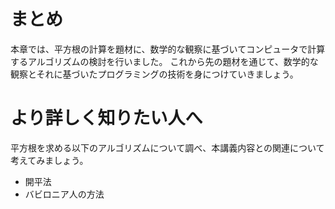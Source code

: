 # まとめ

本章では、平方根の計算を題材に、数学的な観察に基づいてコンピュータで計算するアルゴリズムの検討を行いました。
これから先の題材を通じて、数学的な観察とそれに基づいたプログラミングの技術を身につけていきましょう。

# より詳しく知りたい人へ

平方根を求める以下のアルゴリズムについて調べ、本講義内容との関連について考えてみましょう。

- 開平法
- バビロニア人の方法
